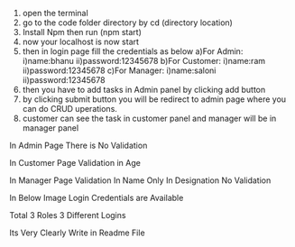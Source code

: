 1. open the terminal
2. go to the code folder directory by cd (directory location)
3. Install Npm then run (npm start)
4. now your localhost is now start
5. then in login page fill the credentials as below
   a)For Admin:
         i)name:bhanu
         ii)password:12345678
   b)For Customer:
         i)name:ram
         ii)password:12345678
   c)For Manager:
         i)name:saloni
         ii)password:12345678
6. then you have to add tasks in Admin panel by clicking add button
7. by clicking submit button you will be redirect to admin page where you can do CRUD uperations.
8. customer can see the task in customer panel and manager will be in manager panel


In Admin Page There is No Validation

In Customer Page Validation in Age

In Manager Page Validation In Name Only In Designation No Validation

In Below Image Login Credentials are Available 

Total 3 Roles 3 Different Logins  

Its Very Clearly Write in Readme File


